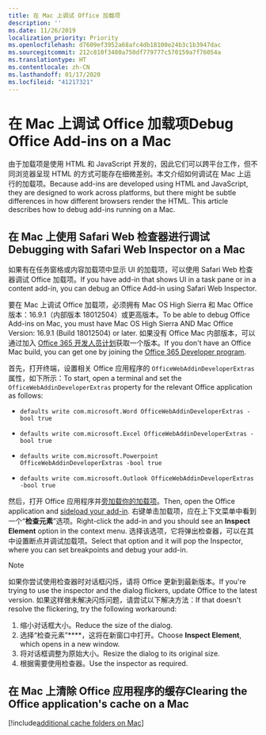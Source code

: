 ```yaml
---
title: 在 Mac 上调试 Office 加载项
description: ''
ms.date: 11/26/2019
localization_priority: Priority
ms.openlocfilehash: d7609ef3952a68afc4db18100e24b3c1b3947dac
ms.sourcegitcommit: 212c810f3480a750df779777c570159a7f76054a
ms.translationtype: HT
ms.contentlocale: zh-CN
ms.lasthandoff: 01/17/2020
ms.locfileid: "41217321"
---
```

# <a name="debug-office-add-ins-on-a-mac"></a><span data-ttu-id="5cc9d-102">在 Mac 上调试 Office 加载项</span><span class="sxs-lookup"><span data-stu-id="5cc9d-102">Debug Office Add-ins on a Mac</span></span>

<span data-ttu-id="5cc9d-p101">由于加载项是使用 HTML 和 JavaScript 开发的，因此它们可以跨平台工作，但不同浏览器呈现 HTML 的方式可能存在细微差别。本文介绍如何调试在 Mac 上运行的加载项。</span><span class="sxs-lookup"><span data-stu-id="5cc9d-p101">Because add-ins are developed using HTML and JavaScript, they are designed to work across platforms, but there might be subtle differences in how different browsers render the HTML. This article describes how to debug add-ins running on a Mac.</span></span>

## <a name="debugging-with-safari-web-inspector-on-a-mac"></a><span data-ttu-id="5cc9d-105">在 Mac 上使用 Safari Web 检查器进行调试</span><span class="sxs-lookup"><span data-stu-id="5cc9d-105">Debugging with Safari Web Inspector on a Mac</span></span>

<span data-ttu-id="5cc9d-106">如果有在任务窗格或内容加载项中显示 UI 的加载项，可以使用 Safari Web 检查器调试 Office 加载项。</span><span class="sxs-lookup"><span data-stu-id="5cc9d-106">If you have add-in that shows UI in a task pane or in a content add-in, you can debug an Office Add-in using Safari Web Inspector.</span></span>

<span data-ttu-id="5cc9d-107">要在 Mac 上调试 Office 加载项，必须拥有 Mac OS High Sierra 和 Mac Office 版本：16.9.1（内部版本 18012504）或更高版本。</span><span class="sxs-lookup"><span data-stu-id="5cc9d-107">To be able to debug Office Add-ins on Mac, you must have Mac OS High Sierra AND Mac Office Version: 16.9.1 (Build 18012504) or later.</span></span> <span data-ttu-id="5cc9d-108">如果没有 Office Mac 内部版本，可以通过加入 [Office 365 开发人员计划](https://developer.microsoft.com/office/dev-program)获取一个版本。</span><span class="sxs-lookup"><span data-stu-id="5cc9d-108">If you don't have an Office Mac build, you can get one by joining the [Office 365 Developer program](https://developer.microsoft.com/office/dev-program).</span></span>

<span data-ttu-id="5cc9d-109">首先，打开终端，设置相关 Office 应用程序的 `OfficeWebAddinDeveloperExtras` 属性，如下所示：</span><span class="sxs-lookup"><span data-stu-id="5cc9d-109">To start, open a terminal and set the `OfficeWebAddinDeveloperExtras` property for the relevant Office application as follows:</span></span>

- `defaults write com.microsoft.Word OfficeWebAddinDeveloperExtras -bool true`

- `defaults write com.microsoft.Excel OfficeWebAddinDeveloperExtras -bool true`

- `defaults write com.microsoft.Powerpoint OfficeWebAddinDeveloperExtras -bool true`

- `defaults write com.microsoft.Outlook OfficeWebAddinDeveloperExtras -bool true`

<span data-ttu-id="5cc9d-110">然后，打开 Office 应用程序并[旁加载你的加载项](sideload-an-office-add-in-on-ipad-and-mac.md)。</span><span class="sxs-lookup"><span data-stu-id="5cc9d-110">Then, open the Office application and [sideload your add-in](sideload-an-office-add-in-on-ipad-and-mac.md).</span></span> <span data-ttu-id="5cc9d-111">右键单击加载项，应在上下文菜单中看到一个“**检查元素**”选项。</span><span class="sxs-lookup"><span data-stu-id="5cc9d-111">Right-click the add-in and you should see an **Inspect Element** option in the context menu.</span></span> <span data-ttu-id="5cc9d-112">选择该选项，它将弹出检查器，可以在其中设置断点并调试加载项。</span><span class="sxs-lookup"><span data-stu-id="5cc9d-112">Select that option and it will pop the Inspector, where you can set breakpoints and debug your add-in.</span></span>

> [!NOTE]
> <span data-ttu-id="5cc9d-113">如果你尝试使用检查器时对话框闪烁，请将 Office 更新到最新版本。</span><span class="sxs-lookup"><span data-stu-id="5cc9d-113">If you're trying to use the inspector and the dialog flickers, update Office to the latest version.</span></span> <span data-ttu-id="5cc9d-114">如果这样做未解决闪烁问题，请尝试以下解决方法：</span><span class="sxs-lookup"><span data-stu-id="5cc9d-114">If that doesn't resolve the flickering, try the following workaround:</span></span>
> 1. <span data-ttu-id="5cc9d-115">缩小对话框大小。</span><span class="sxs-lookup"><span data-stu-id="5cc9d-115">Reduce the size of the dialog.</span></span>
> 2. <span data-ttu-id="5cc9d-116">选择“检查元素”\*\*\*\*，这将在新窗口中打开。</span><span class="sxs-lookup"><span data-stu-id="5cc9d-116">Choose **Inspect Element**, which opens in a new window.</span></span>
> 3. <span data-ttu-id="5cc9d-117">将对话框调整为原始大小。</span><span class="sxs-lookup"><span data-stu-id="5cc9d-117">Resize the dialog to its original size.</span></span>
> 4. <span data-ttu-id="5cc9d-118">根据需要使用检查器。</span><span class="sxs-lookup"><span data-stu-id="5cc9d-118">Use the inspector as required.</span></span>

## <a name="clearing-the-office-applications-cache-on-a-mac"></a><span data-ttu-id="5cc9d-119">在 Mac 上清除 Office 应用程序的缓存</span><span class="sxs-lookup"><span data-stu-id="5cc9d-119">Clearing the Office application's cache on a Mac</span></span>

[!include[additional cache folders on Mac](../includes/mac-cache-folders.md)]
